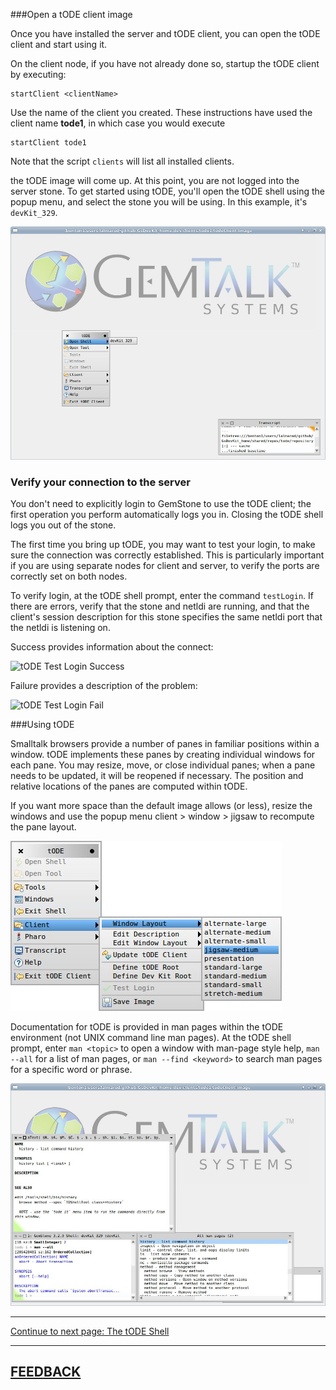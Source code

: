 
###Open a tODE client image

Once you have installed the server and tODE client, you can open the tODE client and start using it.

On the client node, if you have not already done so, startup the tODE client by executing:
```
startClient <clientName>
```

Use the name of the client you created.  These instructions have used the client name **tode1**, in which case you would execute

```
startClient tode1
```

Note that the script `clients` will list all installed clients.

the tODE image will come up.  At this point, you are not logged into the server stone.  To get started using tODE, you'll open the tODE shell using the popup menu, and select the stone you will be using.  In this example, it's `devKit_329`.


![open tode shell][2]

### Verify your connection to the server

You don't need to explicitly login to GemStone to use the tODE client; the first operation you perform automatically logs you in.  Closing the tODE shell logs you out of the stone.

The first time you bring up tODE, you may want to test your login, to make sure the connection was correctly established. This is particularly important if you are using separate nodes for client and server, to verify the ports are correctly set on both nodes.  

To verify login, at the tODE shell prompt, enter the command `testLogin`.
If there are errors, verify that the stone and netldi are running, and that the client's session description for this stone specifies the same netldi port that the netldi is listening on. 

Success provides information about the connect:

![tODE Test Login Success][4] 

Failure provides a description of the problem:

![tODE Test Login Fail][5]

###Using tODE

Smalltalk browsers provide a number of panes in familiar positions within a window.  tODE implements these panes by creating individual windows for each pane. You may resize, move, or close individual panes; when a pane needs to be updated, it will be reopened if necessary.  The position and relative locations of the panes are computed within tODE.

If you want more space than the default image allows (or less), resize the windows and use the popup menu client > window > jigsaw to recompute the pane layout. 

![tODE Resize menu][6] 

Documentation for tODE is provided in man pages within the tODE environment (not UNIX command line man pages).  At the tODE shell prompt, enter `man <topic>` to open a window with man-page style help, `man --all` for a list of man pages, or `man --find <keyword>` to search man pages for a specific word or phrase.

![tODE Man Page][7] 

---

[Continue to next page: The tODE Shell][8]

---
[**FEEDBACK**][28]
---


[1]: images/openTodeShell.png
[2]: images/todeClient.png
[3]: images/projectList.png
[4]: images/testLoginSuccess.png
[5]: images/testLoginFail.png
[6]: images/todeResizeMenu.png
[7]: images/todeMan.png
[8]: ./todeShell.md

[28]: https://github.com/GsDevKit/GsDevKit_home/issues/new

